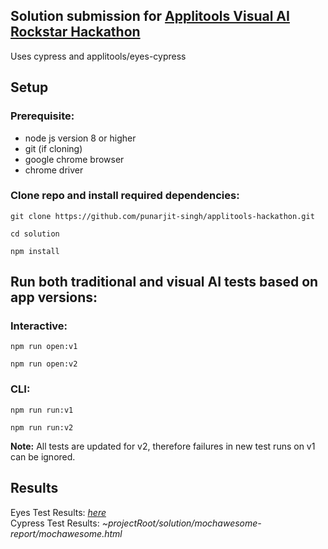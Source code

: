 ## Solution submission for [Applitools Visual AI Rockstar Hackathon](https://applitools.com/hackathon)
Uses cypress and applitools/eyes-cypress

## Setup

### Prerequisite:
* node js version 8 or higher
* git (if cloning)
* google chrome browser
* chrome driver

### Clone repo and install required dependencies:

```
git clone https://github.com/punarjit-singh/applitools-hackathon.git

cd solution

npm install
```

## Run both traditional and visual AI tests based on app versions:

### Interactive:
```
npm run open:v1

npm run open:v2
```

### CLI:
```
npm run run:v1

npm run run:v2
```

**Note:** All tests are updated for v2, therefore failures in new test runs on v1 can be ignored.

## Results
Eyes Test Results: _[here](https://eyes.applitools.com/app/test-results/00000251828536381163/?accountId=ppHSdiNW9Eeeim16kIS69A~~)_
<br>Cypress Test Results: _~projectRoot/solution/mochawesome-report/mochawesome.html_
